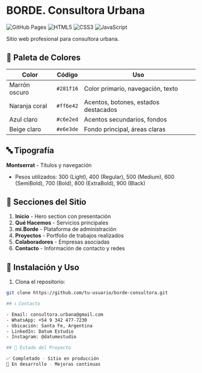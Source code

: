 # BORDE. Consultora Urbana

![GitHub Pages](https://img.shields.io/badge/GitHub%20Pages-Deployed-success)
![HTML5](https://img.shields.io/badge/HTML5-E34F26?logo=html5&logoColor=white)
![CSS3](https://img.shields.io/badge/CSS3-1572B6?logo=css3&logoColor=white)
![JavaScript](https://img.shields.io/badge/JavaScript-F7DF1E?logo=javascript&logoColor=black)

Sitio web profesional para consultora urbana.

## 🎨 Paleta de Colores

| Color | Código | Uso |
|-------|--------|-----|
| Marrón oscuro | `#281f16` | Color primario, navegación, texto |
| Naranja coral | `#ff6e42` | Acentos, botones, estados destacados |
| Azul claro | `#c6e2ed` | Acentos secundarios, fondos |
| Beige claro | `#e6e3de` | Fondo principal, áreas claras |

## 🔤 Tipografía

**Montserrat** - Títulos y navegación
- Pesos utilizados: 300 (Light), 400 (Regular), 500 (Medium), 600 (SemiBold), 700 (Bold), 800 (ExtraBold), 900 (Black)

## 🎯 Secciones del Sitio

1. **Inicio** - Hero section con presentación
2. **Qué Hacemos** - Servicios principales
3. **mi.Borde** - Plataforma de administración
4. **Proyectos** - Portfolio de trabajos realizados
5. **Colaboradores** - Empresas asociadas
6. **Contacto** - Información de contacto y redes

## 🚀 Instalación y Uso

1. Clona el repositorio:
```bash
git clone https://github.com/tu-usuario/borde-consultora.git

## 📞 Contacto

- Email: consultora.urbana@gmail.com
- WhatsApp: +54 9 342 477-7230
- Ubicación: Santa Fe, Argentina
- LinkedIn: Datum Estudio
- Instagram: @datumestudio

## 🚧 Estado del Proyecto

✅ Completado - Sitio en producción
🔄 En desarrollo - Mejoras continuas
